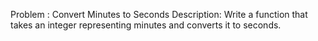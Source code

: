 Problem : Convert Minutes to Seconds
Description: Write a function that takes an integer representing minutes and converts it to seconds.
